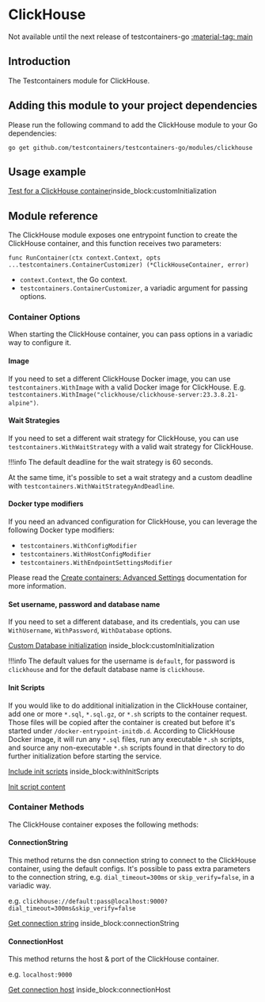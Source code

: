 # ClickHouse

Not available until the next release of testcontainers-go <a href="https://github.com/testcontainers/testcontainers-go"><span class="tc-version">:material-tag: main</span></a>

## Introduction

The Testcontainers module for ClickHouse.

## Adding this module to your project dependencies

Please run the following command to add the ClickHouse module to your Go dependencies:

```
go get github.com/testcontainers/testcontainers-go/modules/clickhouse
```

## Usage example

<!--codeinclude-->

[Test for a ClickHouse container](../../modules/clickhouse/clickhouse_test.go)inside_block:customInitialization

<!--/codeinclude-->

## Module reference

The ClickHouse module exposes one entrypoint function to create the ClickHouse container, and this function receives two parameters:

```golang
func RunContainer(ctx context.Context, opts ...testcontainers.ContainerCustomizer) (*ClickHouseContainer, error)
```

- `context.Context`, the Go context.
- `testcontainers.ContainerCustomizer`, a variadic argument for passing options.

### Container Options

When starting the ClickHouse container, you can pass options in a variadic way to configure it.

#### Image

If you need to set a different ClickHouse Docker image, you can use `testcontainers.WithImage` with a valid Docker image
for ClickHouse. E.g. `testcontainers.WithImage("clickhouse/clickhouse-server:23.3.8.21-alpine")`.

#### Wait Strategies

If you need to set a different wait strategy for ClickHouse, you can use `testcontainers.WithWaitStrategy` with a valid wait strategy
for ClickHouse.

!!!info
    The default deadline for the wait strategy is 60 seconds.

At the same time, it's possible to set a wait strategy and a custom deadline with `testcontainers.WithWaitStrategyAndDeadline`.

#### Docker type modifiers

If you need an advanced configuration for ClickHouse, you can leverage the following Docker type modifiers:

- `testcontainers.WithConfigModifier`
- `testcontainers.WithHostConfigModifier`
- `testcontainers.WithEndpointSettingsModifier`

Please read the [Create containers: Advanced Settings](../features/creating_container.md#advanced-settings) documentation for more information.

#### Set username, password and database name

If you need to set a different database, and its credentials, you can use `WithUsername`, `WithPassword`, `WithDatabase`
options.

<!--codeinclude-->

[Custom Database initialization](../../modules/clickhouse/clickhouse_test.go) inside_block:customInitialization

<!--/codeinclude-->

!!!info
The default values for the username is `default`, for password is `clickhouse` and for the default database name is `clickhouse`.

#### Init Scripts

If you would like to do additional initialization in the ClickHouse container, add one or more `*.sql`, `*.sql.gz`, or `*.sh` scripts to the container request.
Those files will be copied after the container is created but before it's started under `/docker-entrypoint-initdb.d`. According to ClickHouse Docker image,
it will run any `*.sql` files, run any executable `*.sh` scripts, and source any non-executable `*.sh` scripts found in that directory to do further
initialization before starting the service.

<!--codeinclude-->

[Include init scripts](../../modules/clickhouse/clickhouse_test.go) inside_block:withInitScripts

<!--/codeinclude-->

<!--codeinclude-->

[Init script content](../../modules/clickhouse/testdata/init-db.sh)

<!--/codeinclude-->

### Container Methods

The ClickHouse container exposes the following methods:

#### ConnectionString

This method returns the dsn connection string to connect to the ClickHouse container, using the default configs.
It's possible to pass extra parameters to the connection string, e.g. `dial_timeout=300ms` or `skip_verify=false`, in a variadic way.

e.g. `clickhouse://default:pass@localhost:9000?dial_timeout=300ms&skip_verify=false`

<!--codeinclude-->

[Get connection string](../../modules/clickhouse/clickhouse_test.go) inside_block:connectionString

<!--/codeinclude-->

#### ConnectionHost

This method returns the host & port of the ClickHouse container.

e.g. `localhost:9000`

<!--codeinclude-->

[Get connection host](../../modules/clickhouse/clickhouse_test.go) inside_block:connectionHost

<!--/codeinclude-->
